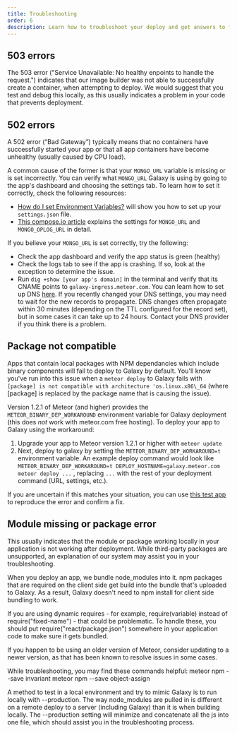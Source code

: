 ```yaml
---
title: Troubleshooting
order: 6
description: Learn how to troubleshoot your deploy and get answers to frequently asked questions
---
```


<h2 id="503-errors">503 errors</h2>

The 503 error ("Service Unavailable: No healthy enpoints to handle the request.") indicates that our image builder was not able to successfully create a container, when attempting to deploy. We would suggest that you test and debug this locally, as this usually indicates a problem in your code that prevents deployment.

<h2 id="502-errors">502 errors</h2>

A 502 error (“Bad Gateway”) typically means that no containers have successfully started your app or that all app containers have become unhealthy (usually caused by CPU load).

A common cause of the former is that your `MONGO_URL` variable is missing or is set incorrectly. You can verify what `MONGO_URL` Galaxy is using by going to the app's dashboard and choosing the settings tab. To learn how to set it correctly, check the following resources:

* [How do I set Environment Variables?](https://galaxy.meteor.com/help/setting-environment-variables) will show you how to set up your `settings.json` file.
* [This compose.io article](https://www.compose.io/articles/meteors-new-galaxy-and-the-perfectly-composed-companion/) explains the settings for `MONGO_URL` and `MONGO_OPLOG_URL` in detail.

If you believe your `MONGO_URL` is set correctly, try the following:

* Check the app dashboard and verify the app status is green (healthy)
* Check the logs tab to see if the app is crashing. If so, look at the exception to determine the issue.
* Run `dig +show [your app's domain]` in the terminal and verify that its CNAME points to `galaxy-ingress.meteor.com`. You can learn how to set up DNS [here](configuring-dns). If you recently changed your DNS settings, you may need to wait for the new records to propagate. DNS changes often propagate within 30 minutes (depending on the TTL configured for the record set), but in some cases it can take up to 24 hours. Contact your DNS provider if you think there is a problem.


<h2 id="package-not-compatible">Package not compatible</h2>

Apps that contain local packages with NPM dependancies which include binary components will fail to deploy to Galaxy by default. You'll know you've run into this issue when a `meteor deploy` to Galaxy fails with `[package] is not compatible with architecture 'os.linux.x86\_64` (where [package] is replaced by the package name that is causing the issue).

Version 1.2.1 of Meteor (and higher) provides the `METEOR_BINARY_DEP_WORKAROUND` environment variable for Galaxy deployment (this does *not* work with meteor.com free hosting). To deploy your app to Galaxy using the workaround:

1. Upgrade your app to Meteor version 1.2.1 or higher with `meteor update`
2. Next, deploy to galaxy by setting the `METEOR_BINARY_DEP_WORKAROUND=t` environment variable. An example deploy command would look like `METEOR_BINARY_DEP_WORKAROUND=t DEPLOY_HOSTNAME=galaxy.meteor.com meteor deploy ...` , replacing `...` with the rest of your deployment command (URL, settings, etc.).

If you are uncertain if this matches your situation, you can use [this test app](https://github.com/zol/meteor-bignum-test) to reproduce the error and confirm a fix.

<h2 id="package-error">Module missing or package error</h2>

This usually indicates that the module or package working locally in your application is not working after deployment. While third-party packages are unsupported, an explanation of our system may assist you in your troubleshooting.
 
When you deploy an app, we bundle node_modules into it. npm packages that are required on the client side get build into the bundle that's uploaded to Galaxy. As a result, Galaxy doesn't need to npm install for client side bundling to work.

If you are using dynamic requires - for example, require(variable) instead of require("fixed-name") - that could be problematic. To handle these, you should put require("react/package.json") somewhere in your application code to make sure it gets bundled.

If you happen to be using an older version of Meteor, consider updating to a newer version, as that has been known to resolve issues in some cases.

While troubleshooting, you may find these commands helpful:
meteor npm --save invariant
meteor npm --save object-assign

A method to test in a local environment and try to mimic Galaxy is to run locally with --production. The way node_modules are pulled in is different on a remote deploy to a server (including Galaxy) than it is when building locally. The --production setting will minimize and concatenate all the js into one file, which should assist you in the troubleshooting process.



